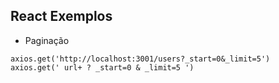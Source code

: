 ## React Exemplos

* Paginação
```
axios.get('http://localhost:3001/users?_start=0&_limit=5')
axios.get(' url+ ? _start=0 & _limit=5 ')
```